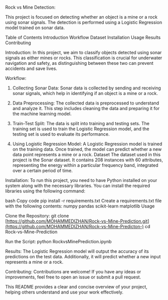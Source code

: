 
Rock vs Mine Detection:

This project is focused on detecting whether an object is a mine or a rock using sonar signals. The detection is performed using a Logistic Regression model trained on sonar data.

Table of Contents
Introduction
Workflow
Dataset
Installation
Usage
Results
Contributing

Introduction:
In this project, we aim to classify objects detected using sonar signals as either mines or rocks. This classification is crucial for underwater navigation and safety, as distinguishing between these two can prevent accidents and save lives.

Workflow:
1. Collecting Sonar Data:
Sonar data is collected by sending and receiving sonar signals, which help in identifying if an object is a mine or a rock.

2. Data Preprocessing:
The collected data is preprocessed to understand and analyze it. This step includes cleaning the data and preparing it for the machine learning model.

3. Train-Test Split:
The data is split into training and testing sets. The training set is used to train the Logistic Regression model, and the testing set is used to evaluate its performance.

4. Using Logistic Regression Model:
A Logistic Regression model is trained on the training data. Once trained, the model can predict whether a new data point represents a mine or a rock.
Dataset
The dataset used in this project is the Sonar dataset. It contains 208 instances with 60 attributes, representing the energy within a particular frequency band, integrated over a certain period of time.

Installation:
To run this project, you need to have Python installed on your system along with the necessary libraries. You can install the required libraries using the following command:

bash
Copy code
pip install -r requirements.txt
Create a requirements.txt file with the following contents:
numpy
pandas
scikit-learn
matplotlib
Usage

Clone the Repository:
git clone [https://github.com/MOHAMMEDIZHAN/Rock-vs-Mine-Prediction.git](https://github.com/MOHAMMEDIZHAN/Rock-vs-Mine-Predicton-)
cd Rock-vs-Mine-Prediction

Run the Script:
python RockvsMinePrediction.ipynb

Results:
The Logistic Regression model will output the accuracy of its predictions on the test data. Additionally, it will predict whether a new input represents a mine or a rock.

Contributing:
Contributions are welcome! If you have any ideas or improvements, feel free to open an issue or submit a pull request.

This README provides a clear and concise overview of your project, helping others understand and use your work effectively.
